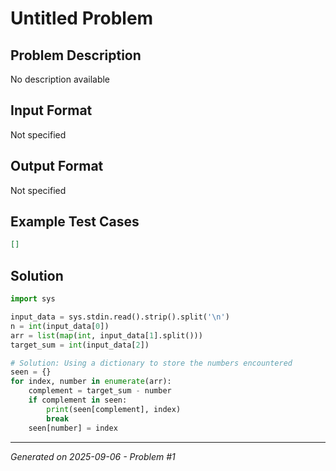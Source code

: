 # Untitled Problem

## Problem Description
No description available

## Input Format
Not specified

## Output Format
Not specified

## Example Test Cases
```json
[]
```

## Solution
```python
import sys

input_data = sys.stdin.read().strip().split('\n')
n = int(input_data[0])
arr = list(map(int, input_data[1].split()))
target_sum = int(input_data[2])

# Solution: Using a dictionary to store the numbers encountered
seen = {}
for index, number in enumerate(arr):
    complement = target_sum - number
    if complement in seen:
        print(seen[complement], index)
        break
    seen[number] = index
```

---
*Generated on 2025-09-06 - Problem #1*